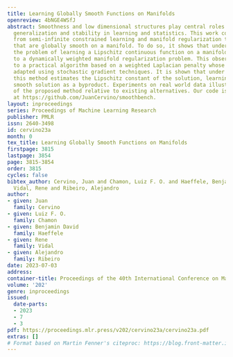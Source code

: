 ```yaml
---
title: Learning Globally Smooth Functions on Manifolds
openreview: 4bNGE4WSfJ
abstract: Smoothness and low dimensional structures play central roles in improving
  generalization and stability in learning and statistics. This work combines techniques
  from semi-infinite constrained learning and manifold regularization to learn representations
  that are globally smooth on a manifold. To do so, it shows that under typical conditions
  the problem of learning a Lipschitz continuous function on a manifold is equivalent
  to a dynamically weighted manifold regularization problem. This observation leads
  to a practical algorithm based on a weighted Laplacian penalty whose weights are
  adapted using stochastic gradient techniques. It is shown that under mild conditions,
  this method estimates the Lipschitz constant of the solution, learning a globally
  smooth solution as a byproduct. Experiments on real world data illustrate the advantages
  of the proposed method relative to existing alternatives. Our code is available
  at https://github.com/JuanCervino/smoothbench.
layout: inproceedings
series: Proceedings of Machine Learning Research
publisher: PMLR
issn: 2640-3498
id: cervino23a
month: 0
tex_title: Learning Globally Smooth Functions on Manifolds
firstpage: 3815
lastpage: 3854
page: 3815-3854
order: 3815
cycles: false
bibtex_author: Cervino, Juan and Chamon, Luiz F. O. and Haeffele, Benjamin David and
  Vidal, Rene and Ribeiro, Alejandro
author:
- given: Juan
  family: Cervino
- given: Luiz F. O.
  family: Chamon
- given: Benjamin David
  family: Haeffele
- given: Rene
  family: Vidal
- given: Alejandro
  family: Ribeiro
date: 2023-07-03
address: 
container-title: Proceedings of the 40th International Conference on Machine Learning
volume: '202'
genre: inproceedings
issued:
  date-parts:
  - 2023
  - 7
  - 3
pdf: https://proceedings.mlr.press/v202/cervino23a/cervino23a.pdf
extras: []
# Format based on Martin Fenner's citeproc: https://blog.front-matter.io/posts/citeproc-yaml-for-bibliographies/
---
```

